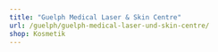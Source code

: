 ```yaml
---
title: "Guelph Medical Laser & Skin Centre"
url: /guelph/guelph-medical-laser-und-skin-centre/
shop: Kosmetik
---
```

